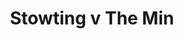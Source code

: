 ---
year: "1990"
serialNumber: "0122" 
game: "Stowting"
title: "Stowting v The Min"
gameLocation: "Stowting"
gameDate: "/1990"
shortReport: ""
result: ""
resultType: ""
type: "game"
---